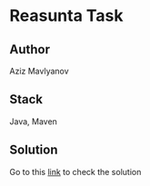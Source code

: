 # Reasunta Task

## Author
Aziz Mavlyanov

## Stack
Java, Maven

## Solution
Go to this [link](https://github.com/azizMavlyanov/reasunta_task/blob/master/src/main/java/test/Task.java) to check the solution